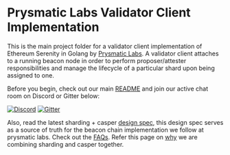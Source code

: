 # Prysmatic Labs Validator Client Implementation

This is the main project folder for a validator client implementation of Ethereum Serenity in Golang by [Prysmatic Labs](https://prysmaticlabs.com). A validator client attaches to a running beacon node in order to perform proposer/attester responsibilities and manage the lifecycle of a particular shard upon being assigned to one.

Before you begin, check out our main [README](https://github.com/prysmaticlabs/prysm/blob/master/README.md) and join our active chat room on Discord or Gitter below:

[![Discord](https://user-images.githubusercontent.com/7288322/34471967-1df7808a-efbb-11e7-9088-ed0b04151291.png)](https://discord.gg/KSA7rPr)
[![Gitter](https://badges.gitter.im/Join%20Chat.svg)](https://gitter.im/prysmaticlabs/prysm?badge&utm_medium=badge&utm_campaign=pr-badge)

Also, read the latest sharding + casper [design spec](https://github.com/ethereum/eth2.0-specs), this design spec serves as a source of truth for the beacon chain implementation we follow at prysmatic labs.
Check out the [FAQs](https://notes.ethereum.org/9MMuzWeFTTSg-3Tz_YeiBA?view). Refer this page on [why](https://medium.com/@djrtwo/casper-%EF%B8%8F-sharding-28a90077f121)
we are combining sharding and casper together.
